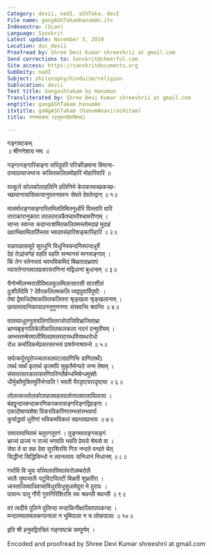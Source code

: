```yaml
---
Category: devii, nadI, aShTaka, devI
File name: gangAShTakamhanumAn.itx
Indexextra: (Scan)
Language: Sanskrit
Latest update: November 3, 2019
Location: doc_devii
Proofread by: Shree Devi Kumar shreeshrii at gmail.com
Send corrections to: Sanskrit@cheerful.com
Site access: https://sanskritdocuments.org
SubDeity: nadI
Subject: philosophy/hinduism/religion
Sublocation: devii
Text title: Gangashtakam by Hanuman
Transliterated by: Shree Devi Kumar shreeshrii at gmail.com
engtitle: gangAShTakam hanumAn
itxtitle: gaNgAShTakam (hanumAnavirachitam)
title: गण्गाष्टकम् (हनुमानविरचितम्)

---
```

  
 गङ्गाष्टकम्   
॥ श्रीगणेशाय नमः ॥  
  
गङ्गानङ्गारिसङ्गा सरिदुपरि परिक्रीडमाना विमाना-  
दव्यादव्याजभाजः कलितकलितमोहारि मोहारिवारि ॥  
  
यत्कूले कोलकोलाहलिनि हलिनिभे केतकस्वच्छकच्छ-  
च्छायानायासिकायानुपतनपवनः सेवते देवतेन्द्रान् ॥ १॥  
  
मातर्मातङ्गसङ्गास्तिमिततिमितनूर्धारि विस्तारि वारि  
ताराकारानुकारा तरलतरलकैश्चामरैश्चामरीणाम् ।  
सान्तः स्वान्तः कदान्तःशमितकलितमस्तोमदाहं मुदाहं  
दक्षाभिक्षामितार्तिस्तव भवदवसंहारिशङ्कारिहारि ॥ २॥  
  
यन्नापन्नाससूरे सुरधुनि विधुनिस्यन्दनिस्पन्दधुर्ये  
देहं तेऽहंसगेहं वहति वहति सन्मानसं मानसङ्गात् ।  
किं तेन स्तेनभावं भवभविकमिदं बिभ्रतादभ्रतापं  
व्यायत्तेनाप्तवातप्रसरसरणिनां मद्विधानां बुधानाम् ॥ ३॥  
  
यैनोन्मीलन्मरालीविमलकुलमिलत्सारसी सारशीलं  
दुःशीलैदेवि ? देवैरकलितमकलि त्वद्वपुवार्विपुष्टैः ।  
तेषां द्वेषाधिदोषाकलितकलितरा श्रृङ्खला श्रृङ्खलानाम् ।  
छायामायानिकायादननुगुणगणाः संस्रवन्ति श्रवन्ति ॥ ४॥  
  
वातव्याधूतनूतावलिगलितरजोराजिविभ्राजिताभ्रा  
भ्राम्यबृङ्गालिकेलीकलितकलकला नदनं दन्मुतीयम् ।  
अम्भस्तम्बेरमालीमिलदमलरदारब्धविस्रब्धरोधो  
रोधः कर्मादिकर्मप्रसरसरभसं प्रश्रयेनाश्रयन्ते ॥ ५॥  
  
सर्पत्कर्पूरपूरोज्ज्वलजलपटलप्राणिभिः प्राणितार्थेऽ  
त्यर्थ व्यर्थं कृतार्थ कृतमपि सुकृतैर्मन्यते जन्म तेषाम् ।  
संसारासारकारासरणिपरिणतैर्बन्धभिर्बन्धमुक्तैः  
धीर्मुक्तैमुक्तिमूर्तिर्भगवति ! भवती यैरदृष्ट्यारदृष्ट्या ॥ ६॥  
  
लोलत्कल्लोलकोलाहलवहलदलोत्तालवालाविलासा ।  
बंहद्वृन्दारबन्दाकरणिकरकरासङ्गरिङ्गद्विहङ्गा ।  
एकादोषाप्यशेषा विकरविकरिणारम्भसंरम्भवर्या  
कुर्याद्धर्या धुरीणां भविकमविकलं सप्रभावप्रभावः ॥ ७॥  
  
रामारामाभिरामं चतुरगतुरगं । तुङ्गमातङ्गसङ्गं  
भ्राज्यं प्राज्यं न राज्यं भगवति भवति प्रेयसे श्रेयसे वा ।  
सेवा ते वा क्क देवा सुरशिरसि गिरा नन्दते वन्दते चेत्  
सिद्धीनां सिद्धिसिन्धो न तवनतरवः सनिधानं निधानम् ॥ ८॥  
  
गर्भावि वि भूयः परिमलपरिमालंवरोलम्बरोलै  
चालैः पुष्पजालैः पटुविटपितटी बिभ्रती शुभ्रतीरा ।  
ध्वस्ताधिव्याधिवाचाविधुरविधुसुधामेदुरा मे दुरापः ।  
पायानः पातु गौरी गुरुगिरिशिरसि स्वः श्रवन्ती श्रवन्ती ॥ ९॥  
  
वरं त्वदीये पुलिने पुलिन्दा मन्दाकिनीक्षालितपापकन्दा ।  
मन्दारमालामलकण्ठनाला न भूमिपाला न च लोकपालाः ॥ १०॥  
  
इति श्री हनुमद्विरचितं गङ्गाष्टकं सम्पूर्णम् ।  
  
  
  
Encoded and proofread by Shree Devi Kumar shreeshrii at gmail.com  
  
